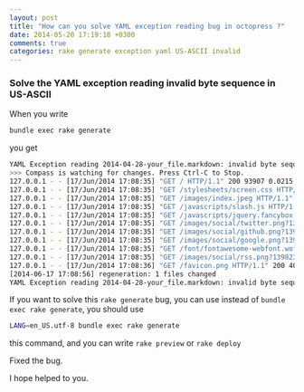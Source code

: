 ```yaml
---
layout: post
title: "How can you solve YAML exception reading bug in octopress ?"
date: 2014-05-20 17:19:18 +0300
comments: true
categories: rake generate exception yaml US-ASCII invalid
---
```


### Solve the YAML exception reading invalid byte sequence in US-ASCII

When you write

```bash
bundle exec rake generate
```

you get

``` bash
YAML Exception reading 2014-04-28-your_file.markdown: invalid byte sequence in US-ASCII
>>> Compass is watching for changes. Press Ctrl-C to Stop.
127.0.0.1 - - [17/Jun/2014 17:08:35] "GET / HTTP/1.1" 200 93907 0.0215
127.0.0.1 - - [17/Jun/2014 17:08:35] "GET /stylesheets/screen.css HTTP/1.1" 200 28107 0.0019
127.0.0.1 - - [17/Jun/2014 17:08:35] "GET /images/index.jpeg HTTP/1.1" 200 7466 0.0020
127.0.0.1 - - [17/Jun/2014 17:08:35] "GET /javascripts/slash.js HTTP/1.1" 200 1786 0.0010
127.0.0.1 - - [17/Jun/2014 17:08:35] "GET /javascripts/jquery.fancybox.pack.js HTTP/1.1" 200 17638 0.0014
127.0.0.1 - - [17/Jun/2014 17:08:35] "GET /images/social/twitter.png?1398238298 HTTP/1.1" 200 554 0.0009
127.0.0.1 - - [17/Jun/2014 17:08:35] "GET /images/social/github.png?1398238298 HTTP/1.1" 200 581 0.0029
127.0.0.1 - - [17/Jun/2014 17:08:35] "GET /images/social/google.png?1398238298 HTTP/1.1" 200 602 0.0034
127.0.0.1 - - [17/Jun/2014 17:08:35] "GET /font/fontawesome-webfont.woff HTTP/1.1" 200 23416 0.0034
127.0.0.1 - - [17/Jun/2014 17:08:35] "GET /images/social/rss.png?1398238298 HTTP/1.1" 200 619 0.0069
127.0.0.1 - - [17/Jun/2014 17:08:36] "GET /favicon.png HTTP/1.1" 200 400 0.0009
[2014-06-17 17:08:56] regeneration: 1 files changed
YAML Exception reading 2014-04-28-your_file.markdown: invalid byte sequence in US-ASCII
```
If you want to solve this `rake generate` bug, you can use instead of `bundle exec rake generate`,
you should use


``` bash
LANG=en_US.utf-8 bundle exec rake generate
```
this command, and you can write `rake preview` or `rake deploy`

Fixed the bug.

I hope helped to you.